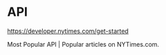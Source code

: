 API
==================================
https://developer.nytimes.com/get-started

Most Popular API | Popular articles on NYTimes.com.

